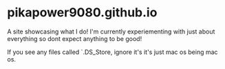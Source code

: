 # pikapower9080.github.io

A site showcasing what I do! I'm currently experiementing with just about everything so dont expect anything to be good!

If you see any files called `.DS_Store, ignore it's it's just mac os being mac os.
